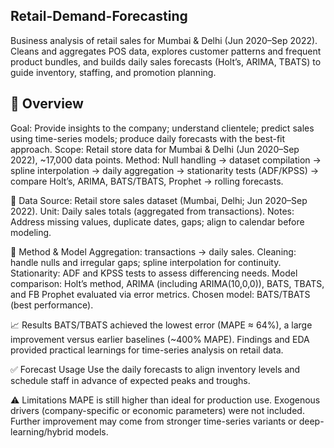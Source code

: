 ## Retail-Demand-Forecasting
Business analysis of retail sales for Mumbai &amp; Delhi (Jun 2020–Sep 2022). Cleans and aggregates POS data, explores customer patterns and frequent product bundles, and builds daily sales forecasts (Holt’s, ARIMA, TBATS) to guide inventory, staffing, and promotion planning.

## 🚀 Overview

Goal: Provide insights to the company; understand clientele; predict sales using time-series models; produce daily forecasts with the best-fit approach.
Scope: Retail store data for Mumbai & Delhi (Jun 2020–Sep 2022), ~17,000 data points.
Method: Null handling → dataset compilation → spline interpolation → daily aggregation → stationarity tests (ADF/KPSS) → compare Holt’s, ARIMA, BATS/TBATS, Prophet → rolling forecasts.

🔢 Data
Source: Retail store sales dataset (Mumbai, Delhi; Jun 2020–Sep 2022).
Unit: Daily sales totals (aggregated from transactions).
Notes: Address missing values, duplicate dates, gaps; align to calendar before modeling.

🧪 Method & Model
Aggregation: transactions → daily sales.
Cleaning: handle nulls and irregular gaps; spline interpolation for continuity.
Stationarity: ADF and KPSS tests to assess differencing needs.
Model comparison: Holt’s method, ARIMA (including ARIMA(10,0,0)), BATS, TBATS, and FB Prophet evaluated via error metrics.
Chosen model: BATS/TBATS (best performance).

📈 Results
BATS/TBATS achieved the lowest error (MAPE ≈ 64%), a large improvement versus earlier baselines (~400% MAPE).
Findings and EDA provided practical learnings for time-series analysis on retail data.

✅ Forecast Usage
Use the daily forecasts to align inventory levels and schedule staff in advance of expected peaks and troughs.

⚠️ Limitations
MAPE is still higher than ideal for production use.
Exogenous drivers (company-specific or economic parameters) were not included.
Further improvement may come from stronger time-series variants or deep-learning/hybrid models.
